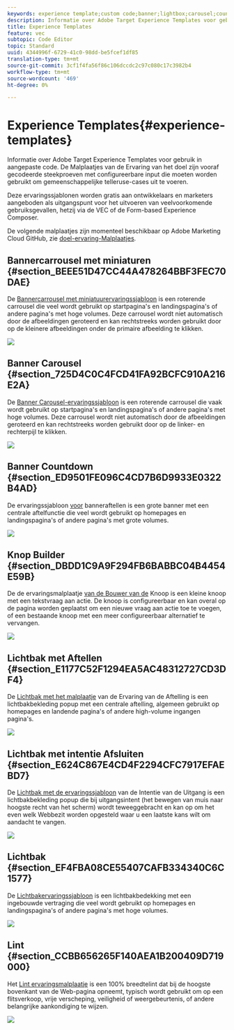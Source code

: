 ```yaml
---
keywords: experience template;custom code;banner;lightbox;carousel;countdown;ribbon;buttons
description: Informatie over Adobe Target Experience Templates voor gebruik in aangepaste code. De Malplaatjes van de Ervaring van het doel zijn vooraf gecodeerde steekproeven met configureerbare input die moeten worden gebruikt om gemeenschappelijke telleruse-cases uit te voeren.
title: Experience Templates
feature: vec
subtopic: Code Editor
topic: Standard
uuid: 4344996f-6729-41c0-98dd-be5fcef1df85
translation-type: tm+mt
source-git-commit: 3cf1f4fa56f86c106dccdc2c97c080c17c3982b4
workflow-type: tm+mt
source-wordcount: '469'
ht-degree: 0%

---
```



# Experience Templates{#experience-templates}

Informatie over Adobe Target Experience Templates voor gebruik in aangepaste code. De Malplaatjes van de Ervaring van het doel zijn vooraf gecodeerde steekproeven met configureerbare input die moeten worden gebruikt om gemeenschappelijke telleruse-cases uit te voeren.

Deze ervaringssjablonen worden gratis aan ontwikkelaars en marketers aangeboden als uitgangspunt voor het uitvoeren van veelvoorkomende gebruiksgevallen, hetzij via de VEC of de Form-based Experience Composer.

De volgende malplaatjes zijn momenteel beschikbaar op Adobe Marketing Cloud GitHub, zie [doel-ervaring-Malplaatjes](https://github.com/Adobe-Marketing-Cloud/target-experience-templates).

## Bannercarrousel met miniaturen {#section_BEEE51D47CC44A478264BBF3FEC70DAE}

De [Bannercarrousel met miniatuurervaringssjabloon](https://github.com/Adobe-Marketing-Cloud/target-experience-templates/tree/master/banner-carousel-thumbnails) is een roterende carrousel die veel wordt gebruikt op startpagina&#39;s en landingspagina&#39;s of andere pagina&#39;s met hoge volumes. Deze carrousel wordt niet automatisch door de afbeeldingen geroteerd en kan rechtstreeks worden gebruikt door op de kleinere afbeeldingen onder de primaire afbeelding te klikken.

![](assets/exp-template-banner-carousel-thumbnails.png)

## Banner Carousel {#section_725D4C0C4FCD41FA92BCFC910A216E2A}

De [Banner Carousel-ervaringssjabloon](https://github.com/Adobe-Marketing-Cloud/target-experience-templates/tree/master/banner-carousel) is een roterende carrousel die vaak wordt gebruikt op startpagina&#39;s en landingspagina&#39;s of andere pagina&#39;s met hoge volumes. Deze carrousel wordt niet automatisch door de afbeeldingen geroteerd en kan rechtstreeks worden gebruikt door op de linker- en rechterpijl te klikken.

![](assets/exp-template-banner-carousel.png)

## Banner Countdown {#section_ED9501FE096C4CD7B6D9933E0322B4AD}

De ervaringssjabloon [voor](https://github.com/Adobe-Marketing-Cloud/target-experience-templates/tree/master/banner-countdown) banneraftellen is een grote banner met een centrale aftelfunctie die veel wordt gebruikt op homepages en landingspagina&#39;s of andere pagina&#39;s met grote volumes.

![](assets/exp-template-banner-countdown.png)

## Knop Builder {#section_DBDD1C9A9F294FB6BABBC04B4454E59B}

De de ervaringsmalplaatje [van de Bouwer van de](https://github.com/Adobe-Marketing-Cloud/target-experience-templates/tree/master/button) Knoop is een kleine knoop met een tekstvraag aan actie. De knoop is configureerbaar en kan overal op de pagina worden geplaatst om een nieuwe vraag aan actie toe te voegen, of een bestaande knoop met een meer configureerbaar alternatief te vervangen.

![](assets/exp-template-button-builder.png)

## Lichtbak met Aftellen {#section_E1177C52F1294EA5AC48312727CD3DF4}

De [Lichtbak met het malplaatje](https://github.com/Adobe-Marketing-Cloud/target-experience-templates/tree/master/lightbox-countdown) van de Ervaring van de Aftelling is een lichtbakbekleding popup met een centrale aftelling, algemeen gebruikt op homepages en landende pagina&#39;s of andere high-volume ingangen pagina&#39;s.

![](assets/exp-template-lightbox-countdown.png)

## Lichtbak met intentie Afsluiten {#section_E624C867E4CD4F2294CFC7917EFAEBD7}

De [Lichtbak met de ervaringssjabloon](https://github.com/Adobe-Marketing-Cloud/target-experience-templates/tree/master/lightbox-exit-intent) van de Intentie van de Uitgang is een lichtbakbekleding popup die bij uitgangsintent (het bewegen van muis naar hoogste recht van het scherm) wordt teweeggebracht en kan op om het even welk Webbezit worden opgesteld waar u een laatste kans wilt om aandacht te vangen.

![](assets/exp-template-lightbox-exit.png)

## Lichtbak {#section_EF4FBA08CE55407CAFB334340C6C1577}

De [Lichtbakervaringssjabloon](https://github.com/Adobe-Marketing-Cloud/target-experience-templates) is een lichtbakbedekking met een ingebouwde vertraging die veel wordt gebruikt op homepages en landingspagina&#39;s of andere pagina&#39;s met hoge volumes.

![](assets/exp-template-lightbox.png)

## Lint {#section_CCBB656265F140AEA1B200409D719000}

Het [Lint ervaringsmalplaatje](https://github.com/Adobe-Marketing-Cloud/target-experience-templates/tree/master/ribbon) is een 100% breedtelint dat bij de hoogste bovenkant van de Web-pagina opneemt, typisch wordt gebruikt om op een flitsverkoop, vrije verscheping, veiligheid of weergebeurtenis, of andere belangrijke aankondiging te wijzen.

![](assets/exp-template-ribbon.png)

